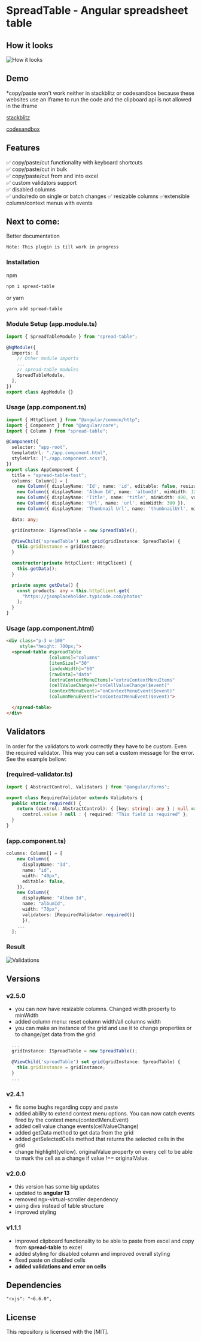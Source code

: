 # SpreadTable - Angular spreadsheet table

## How it looks

![How it looks](https://raw.githubusercontent.com/neb1neuron/ng-spread-table/master/spread-table.png)

## Demo
*copy/paste won't work neither in stackblitz or codesandbox because these websites use an iframe to run the code and the clipboard api is not allowed in the iframe

[stackblitz](https://stackblitz.com/edit/spread-table-angular11?file=src%2Fapp%2Fapp.component.ts)

[codesandbox](https://codesandbox.io/s/goofy-dan-5703h)

## Features  
:white_check_mark: copy/paste/cut functionality with keyboard shortcuts  
:white_check_mark: copy/paste/cut in bulk  
:white_check_mark: copy/paste/cut from and into excel  
:white_check_mark: custom validators support  
:white_check_mark: disabled columns  
:white_check_mark: undo/redo on single or batch changes
:white_check_mark: resizable columns
:white_check_mark:extensible column/context menus with events

## Next to come:
Better documentation

```
Note: This plugin is till work in progress
```

### Installation

npm

```bash
npm i spread-table
```

or yarn

```bash
yarn add spread-table
```

### Module Setup (app.module.ts)

```typescript
import { SpreadTableModule } from "spread-table";

@NgModule({
  imports: [
    // Other module imports
    ...
    // spread-table modules
    SpreadTableModule,
  ],
})
export class AppModule {}
```

### Usage (app.component.ts)

```typescript
import { HttpClient } from "@angular/common/http";
import { Component } from "@angular/core";
import { Column } from "spread-table";

@Component({
  selector: "app-root",
  templateUrl: "./app.component.html",
  styleUrls: ["./app.component.scss"],
})
export class AppComponent {
  title = "spread-table-test";
  columns: Column[] = [
    new Column({ displayName: 'Id', name: 'id', editable: false, resizable: false }),
    new Column({ displayName: 'Album Id', name: 'albumId', minWidth: 120 }),
    new Column({ displayName: 'Title', name: 'title', minWidth: 400, validators: [RequiredValidator.required(), RequiredValidator.requiredString()] }),
    new Column({ displayName: 'Url', name: 'url', minWidth: 300 }),
    new Column({ displayName: 'Thumbnail Url', name: 'thumbnailUrl', minWidth: 300 })];

  data: any;

  gridInstance: ISpreadTable = new SpreadTable();

  @ViewChild('spreadTable') set grid(gridInstance: SpreadTable) {
    this.gridInstance = gridInstance;
  }

  constructor(private httpClient: HttpClient) {
    this.getData();
  }

  private async getData() {
    const products: any = this.httpClient.get(
      "https://jsonplaceholder.typicode.com/photos"
    );
  }
}
```

### Usage (app.component.html)

```html
<div class="p-3 w-100"
     style="height: 700px;">
  <spread-table #spreadTable
                [columns]="columns"
                [itemSize]="30"
                [indexWidth]="60"
                [rawData]="data"
                [extraContextMenuItems]="extraContextMenuItems"
                (cellValueChange)="onCellValueChange($event)"
                (contextMenuEvent)="onContextMenuEvent($event)"
                (columnMenuEvent)="onContextMenuEvent($event)">

  </spread-table>
</div>
```

## Validators

In order for the validators to work correctly they have to be custom. Even the required validator. This way you can set a custom message for the error. See the example bellow:

### (required-validator.ts)
```typescript
import { AbstractControl, Validators } from "@angular/forms";

export class RequiredValidator extends Validators {
  public static required() {
    return (control: AbstractControl): { [key: string]: any } | null =>
      control.value ? null : { required: "This field is required" };
  }
}
```

### (app.component.ts)
```typescript
columns: Column[] = [
    new Column({
      displayName: "Id",
      name: "id",
      width: "40px",
      editable: false,
    }),
    new Column({ 
      displayName: "Album Id", 
      name: "albumId", 
      width: "70px",
      validators: [RequiredValidator.required()] 
      }),
    ...
  ];
```

### Result 
![Validations](https://raw.githubusercontent.com/neb1neuron/ng-spread-table/master/required-validation.png)

## Versions
### v2.5.0
- you can now have resizable columns. Changed width property to minWidth
- added column menu: reset column width/all columns width
- you can make an instance of the grid and use it to change properties or to change/get data from the grid
```typescript
  ...
  gridInstance: ISpreadTable = new SpreadTable();

  @ViewChild('spreadTable') set grid(gridInstance: SpreadTable) {
    this.gridInstance = gridInstance;
  }
  ...
```

### v2.4.1
- fix some bughs regarding copy and paste
- added ability to extend context menu options. You can now catch events fired by the context menu(contextMenuEvent)
- added cell value change events(cellValueChange)
- added getData method to get data from the grid
- added getSelectedCells method that returns the selected cells in the grid
- change highlight(yellow). originalValue property on every cell to be able to mark the cell as a change if value !== originalValue.

### v2.0.0

- this version has some big updates
- updated to **angular 13**
- removed ngx-virtual-scroller dependency
- using divs instead of table structure
- improved styling

### v1.1.1

- improved clipboard functionality to be able to paste from excel and copy from **spread-table** to excel
- added styling for disabled column and improved overall styling
- fixed paste on disabled cells
- **added validations and error on cells**

## Dependencies

```
"rxjs": "~6.6.0",
```

## License

This repository is licensed with the [MIT].
